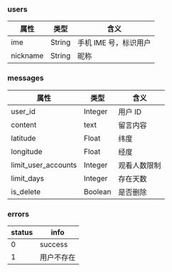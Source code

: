 ### users

| 属性     | 类型   | 含义                  |
| -------- | ------ | --------------------- |
| ime      | String | 手机 IME 号，标识用户 |
| nickname | String | 昵称                  |

### messages

| 属性                | 类型    | 含义         |
| ------------------- | ------- | ------------ |
| user_id             | Integer | 用户 ID      |
| content             | text    | 留言内容     |
| latitude            | Float   | 纬度         |
| longitude           | Float   | 经度         |
| limit_user_accounts | Integer | 观看人数限制 |
| limit_days          | Integer | 存在天数     |
| is_delete           | Boolean | 是否删除     |

### errors

| status | info       |
| ------ | ---------- |
| 0      | success    |
| 1      | 用户不存在 |
